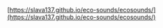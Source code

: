 [https://slava137.github.io/eco-sounds/ecosounds/](https://slava137.github.io/eco-sounds/ecosounds/)
